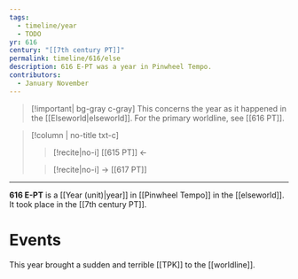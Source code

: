 ```yaml
---
tags:
  - timeline/year
  - TODO
yr: 616
century: "[[7th century PT]]"
permalink: timeline/616/else
description: 616 E-PT was a year in Pinwheel Tempo.
contributors:
  - January November
---
```

 >[!important| bg-gray c-gray] This concerns the year as it happened in the [[Elseworld|elseworld]]. For the primary worldline, see [[616 PT]].

>[!column | no-title txt-c]
>>[!recite|no-i] [[615 PT]] ←
>
>> [!recite|no-i] → [[617 PT]]

---
**616 E-PT** is a [[Year (unit)|year]] in [[Pinwheel Tempo]] in the [[elseworld]]. It took place in the [[7th century PT]]. 

# Events

This year brought a sudden and terrible [[TPK]] to the [[worldline]].